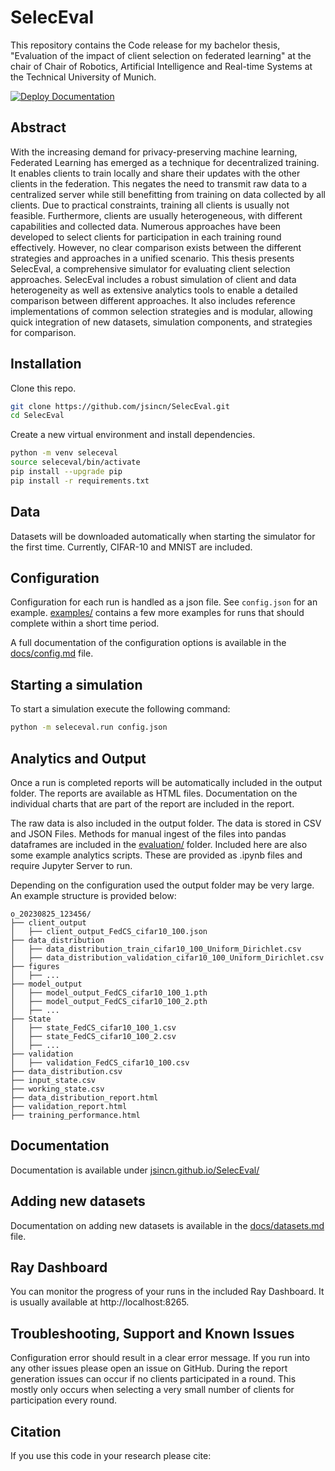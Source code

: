 # SelecEval
This repository contains the Code release for my bachelor thesis, "Evaluation of the impact of client selection on federated learning" at the chair of Chair of Robotics, Artificial Intelligence and Real-time Systems at the Technical University of Munich.

[![Deploy Documentation](https://github.com/jsincn/SelecEval/actions/workflows/documentation.yml/badge.svg?branch=main)](https://github.com/jsincn/SelecEval/actions/workflows/documentation.yml)

## Abstract

With the increasing demand for privacy-preserving machine learning, Federated Learning has emerged as a technique for decentralized training. It enables clients to train locally and share their updates with the other clients in the federation. This negates the need to transmit raw data to a centralized server while still benefitting from training on data collected by all clients. Due to practical constraints, training all clients is usually not feasible. Furthermore, clients are usually heterogeneous, with different capabilities and collected data. Numerous approaches have been developed to select clients for participation in each training round effectively. However, no clear comparison exists between the different strategies and approaches in a unified scenario. This thesis presents SelecEval, a comprehensive simulator for evaluating client selection approaches. SelecEval includes a robust simulation of client and data heterogeneity as well as extensive analytics tools to enable a detailed comparison between different approaches. It also includes reference implementations of common selection strategies and is modular, allowing quick integration of new datasets, simulation components, and strategies for comparison.

## Installation

Clone this repo. 

```bash
git clone https://github.com/jsincn/SelecEval.git
cd SelecEval
```

Create a new virtual environment and install dependencies.

```bash
python -m venv seleceval
source seleceval/bin/activate
pip install --upgrade pip
pip install -r requirements.txt
```

## Data

Datasets will be downloaded automatically when starting the simulator for the first time. Currently, CIFAR-10 and MNIST 
are included. 

## Configuration

Configuration for each run is handled as a json file. See `config.json` for an example. [examples/](examples) contains
a few more examples for runs that should complete within a short time period.

A full documentation of the configuration options is available in the [docs/config.md](docs/config.md) file.


## Starting a simulation

To start a simulation execute the following command:

```bash
python -m seleceval.run config.json
```

## Analytics and Output

Once a run is completed reports will be automatically included in the output folder. The reports are available as
HTML files. Documentation on the individual charts that are part of the report are included in the report.

The raw data is also included in the output folder. The data is stored in CSV and JSON Files.
Methods for manual ingest of the files into pandas dataframes are included in the [evaluation/](evaluation/) folder.
Included here are also some example analytics scripts. These are provided as .ipynb files and require
Jupyter Server to run.

Depending on the configuration used the output folder may be very large. An example structure is provided below:
```
o_20230825_123456/
├── client_output
│   ├── client_output_FedCS_cifar10_100.json
├── data_distribution
│   ├── data_distribution_train_cifar10_100_Uniform_Dirichlet.csv
│   ├── data_distribution_validation_cifar10_100_Uniform_Dirichlet.csv
├── figures
│   ├── ...
├── model_output
│   ├── model_output_FedCS_cifar10_100_1.pth
│   ├── model_output_FedCS_cifar10_100_2.pth
│   ├── ...
├── State
│   ├── state_FedCS_cifar10_100_1.csv
│   ├── state_FedCS_cifar10_100_2.csv
│   ├── ...
├── validation
│   ├── validation_FedCS_cifar10_100.csv
├── data_distribution.csv
├── input_state.csv
├── working_state.csv
├── data_distribution_report.html
├── validation_report.html
├── training_performance.html
```

## Documentation
Documentation is available under [jsincn.github.io/SelecEval/](jsincn.github.io/SelecEval/)

## Adding new datasets
Documentation on adding new datasets is available in the [docs/datasets.md](docs/datasets.md) file.

## Ray Dashboard
You can monitor the progress of your runs in the included Ray Dashboard. It is usually available at http://localhost:8265.

## Troubleshooting, Support and Known Issues
Configuration error should result in a clear error message. If you run into any other issues please open an issue on GitHub.
During the report generation issues can occur if no clients participated in a round. This mostly only occurs when selecting a 
very small number of clients for participation every round.

## Citation

If you use this code in your research please cite:

```
```
